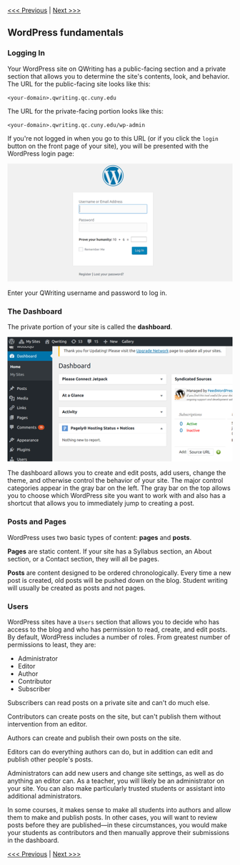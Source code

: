 [<<< Previous](qwriting.md) | [Next >>>](posts.md)

## WordPress fundamentals

### Logging In

Your WordPress site on QWriting has a public-facing section and a private section that allows you to determine the site's contents, look, and behavior. The URL for the public-facing site looks like this:

    <your-domain>.qwriting.qc.cuny.edu
	
The URL for the private-facing portion looks like this:	

    <your-domain>.qwriting.qc.cuny.edu/wp-admin
	
If you're not logged in when you go to this URL (or if you click the `login` button on the front page of your site), you will be presented with the WordPress login page: 

![WordPress login screenshot](wp-login.png)

Enter your QWriting username and password to log in.

### The Dashboard

The private portion of your site is called the **dashboard**.

![screenshot of the dashboard](dashboard.png)

The dashboard allows you to create and edit posts, add users, change the theme, and otherwise control the behavior of your site. The major control categories appear in the gray bar on the left. The gray bar on the top allows you to choose which WordPress site you want to work with and also has a shortcut that allows you to immediately jump to creating a post.

### Posts and Pages

WordPress uses two basic types of content: **pages** and **posts**.

**Pages** are static content. If your site has a Syllabus section, an About section, or a Contact section, they will all be pages.

**Posts** are content designed to be ordered chronologically. Every time a new post is created, old posts will be pushed down on the blog. Student writing will usually be created as posts and not pages.

### Users

WordPress sites have a `Users` section that allows you to decide who has access to the blog and who has permission to read, create, and edit posts. By default, WordPress includes a number of roles. From greatest number of permissions to least, they are:

- Administrator
- Editor
- Author
- Contributor
- Subscriber

Subscribers can read posts on a private site and can't do much else.

Contributors can create posts on the site, but can't publish them without intervention from an editor.

Authors can create and publish their own posts on the site.

Editors can do everything authors can do, but in addition can edit and publish other people's posts.

Administrators can add new users and change site settings, as well as do anything an editor can. As a teacher, you will likely be an administrator on your site. You can also make particularly trusted students or assistant into additional administrators.

In some courses, it makes sense to make all students into authors and allow them to make and publish posts. In other cases, you will want to review posts before they are published—in these circumstances, you would make your students as contributors and then manually approve their submissions in the dashboard.





[<<< Previous](qwriting.md) | [Next >>>](posts.md)
